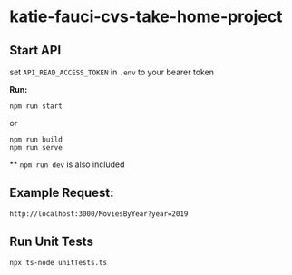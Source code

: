 # katie-fauci-cvs-take-home-project

## Start API

set `API_READ_ACCESS_TOKEN` in `.env` to your bearer token

**Run:**
```
npm run start
```

or 

```
npm run build
npm run serve
```

** `npm run dev` is also included

## Example Request: 
`http://localhost:3000/MoviesByYear?year=2019` 


## Run Unit Tests
`npx ts-node unitTests.ts`
